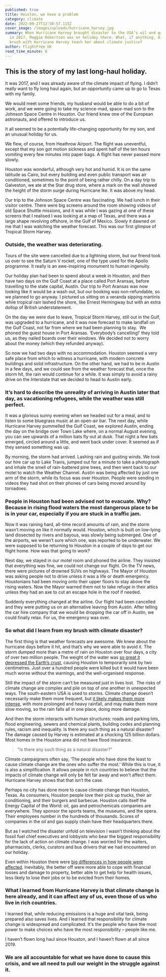```yaml
---
published: true
title: Houston, we have a problem
category: climate
date: 2022-09-27T12:50:57.115Z
cover_image: /images/uploads/hurricane_harvey.jpg
summary: When Hurricane Harvey brought disaster to the USA’s oil and gas capital
  in 2017, Maggie Robertson was on holiday there. What, if anything, did her
  brush with Hurricane Harvey teach her about climate justice?
author: FlightFree UK
read_time_minute: 6
---
```

## This is the story of my last long-haul holiday.

It was 2017, and I was already aware of the climate impact of flying. I didn’t really want to fly long haul again, but an opportunity came up to go to Texas with my family. 

We would meet some friends, my husband would be able to do a bit of work, and we were going to take my science-mad, space-mad son to the Johnson Space Centre in Houston. Our friend knew one of the European astronauts, and offered to introduce us. 

It all seemed to be a potentially life-changing opportunity for my son, and an unusual holiday for us.

We flew, of course, from Heathrow Airport. The flight was uneventful, except that my son got motion sickness and spent half of the ten hours vomiting every few minutes into paper bags. A flight has never passed more slowly.

Houston was wonderful, although very hot and humid. It is on the same latitude as Cairo, but every building and even public transport was air conditioned, sometimes to the point of being rather chilly. On a day trip to Galveston, we ate at the Star drug store, where a mark on the wall showed the height of the storm surge during Hurricane Ike. It was above my head.

Our trip to the Johnson Space Centre was fascinating. We had lunch in their visitor centre. There were big screens around the room showing videos of old Space Shuttle missions, and it was while I was gazing at one of these screens that I realised I was looking at a map of Texas, and there was a large shape revolving offshore, in the Gulf of Mexico. Slowly it dawned on me that I was watching the weather forecast. This was our first glimpse of Tropical Storm Harvey.

### Outside, the weather was deteriorating.

Tours of the site were cancelled due to a lightning storm, but our friend took us over to see the Saturn V rocket, one of the type used for the Apollo programme. It really is an awe-inspiring monument to human ingenuity.

Our holiday plan had been to spend about a week in Houston, and then have two days on the Gulf Coast at a place called Port Aransas, before travelling to the state capital, Austin. Our trip to Port Aransas was now looking like it would be a wash out, but our booking was non-refundable, so we planned to go anyway. I pictured us sitting on a veranda sipping martinis while tropical rain lashed the shore, like Ernest Hemingway but with an extra dollop of British understatement. 

On the day we were due to leave, Tropical Storm Harvey, still out in the Gulf, was upgraded to a hurricane, and it was now forecast to make landfall on the Gulf Coast, not far from where we had been planning to stay.  We phoned the guest house in Port Aransas. ‘Everybody’s cancelling!’ they told us, as they nailed boards over their windows. We decided not to worry about the money (which they refunded anyway).

So now we had two days with no accommodation. Houston seemed a very safe place from which to witness a hurricane, with modern concrete buildings and solid infrastructure. On the other hand, we had to be in Austin in a few days, and we could see from the weather forecast that, once the storm hit, the rain would continue for a while. It was simply to avoid a rainy drive on the Interstate that we decided to head to Austin early. 

### It’s hard to describe the unreality of arriving in Austin later that day, as vacationing refugees, while the weather was still perfect. 

It was a glorious sunny evening when we headed out for a meal, and to listen to some bluegrass music at an open-air bar. The next day, while Hurricane Harvey pummelled the Gulf Coast, we explored Austin, ending the day on the bridge over Town Lake where, on a normal August evening, you can see upwards of a million bats fly out at dusk. That night a few bats emerged, circled around a little, and went back under cover. It seemed as if they sensed something was up.

By morning, the storm had arrived. Lashing rain and gusting winds. We took our hire car up to Lake Travis, jumped out for a minute to take a photograph and inhale the smell of rain-battered pine trees, and then went back to our motel to watch the Weather Channel. Austin was being affected by just one arm of the storm, while its focus was over Houston. People were sending in videos they had shot on their phones of cars being moved around by tornadoes. 

### People in Houston had been advised not to evacuate. Why? Because in rising flood waters the most dangerous place to be is in your car, especially if you are stuck in a traffic jam. 

Now it was raining hard, all-time record amounts of rain, and the storm wasn’t moving on like it normally would. Houston, which is built on low-lying land dissected by rivers and bayous, was slowly being submerged. One of the airports, we weren’t sure which one, was reported to be underwater. We were supposed to be returning to Houston in a couple of days to get our flight home. How was that going to work?

Next day, we stayed in our motel room and phoned the airline. They insisted that everything was fine, we could not change our flight. On the TV news, there were pictures of drowned SUVs on highways. The Mayor of Houston was asking people not to drive unless it was a life or death emergency. Houstonians had been moving onto their upper floors to stay above the rising waters. Now the Mayor warned them not to take refuge in their attics unless they had an axe to cut an escape hole in the roof if needed.

Suddenly everything changed at the airline. Our flight had been cancelled and they were putting us on an alternative leaving from Austin. After telling the car hire company that we would be dropping the car off in Austin, we could finally relax. For us, the emergency was over.

### So what did I learn from my brush with climate disaster?

The first thing is that weather forecasts are awesome. We knew about the hurricane days before it hit, and that’s why we were able to avoid it. The storm dumped more than a metre of rain on Houston over four days, a city of over two million people. The weight of the water was [so great it depressed the Earth’s crust](https://www.nbcdfw.com/news/local/geophysicist-weight-of-harvey-rains-caused-houston-to-sink/37922/), causing Houston to temporarily sink by two centimetres. Just over a hundred people were killed but it would have been much worse without the warnings, and the well-organised response.

Still the impact of the storm can’t be measured just in lives lost.  The risks of climate change are complex and pile on top of one another in unexpected ways. The south-eastern USA is used to storms. Climate change doesn’t necessarily make them more frequent, but [it likely makes them more intense](https://www.theguardian.com/commentisfree/2017/aug/28/climate-change-hurricane-harvey-more-deadly), with more prolonged and heavy rainfall, and may make them more slow moving, so the rain falls all in one place, doing more damage. 

And then the storm interacts with human structures: roads and parking lots, flood engineering, sewers and chemical plants, building codes and planning rules, racism and inequality. Is there any such thing as a natural disaster?  The damage caused by Harvey is estimated at a shocking 125 billion dollars. Most homes in the Houston area did not have flood insurance.

> "Is there any such thing as a natural disaster?"

Climate campaigners often say, ‘The people who have done the least to cause climate change are the ones who suffer the most.’ While this is true, it is also a simplification. It allows people in rich countries to believe that the impacts of climate change will only be felt far away and won’t affect them. Hurricane Harvey shows that that isn’t the case.

Perhaps no city has done more to cause climate change than Houston, Texas. As consumers, Houston people love their pick up trucks, their air conditioning, and their burgers and barbecue. Houston calls itself the Energy Capital of the World: oil, gas and petrochemicals companies are everywhere. They sponsor the sports teams, the museums, and the opera. Their employees number in the hundreds of thousands. Scores of companies in the oil and gas supply chain have their headquarters there.

But as I watched the disaster unfold on television I wasn’t thinking about the fossil fuel chief executives and lobbyists who bear the biggest responsibility for the lack of action on climate change. I was worried for the waiters, pharmacists, clerks, curators and bus drivers that we had encountered on our holiday. 

Even within Houston there were [big differences in how people were affected](https://www.nrdc.org/experts/juanita-constible/emerging-public-health-consequences-hurricane-harvey). Inevitably, the better off were more able to cope with financial losses and damage to property, better able to get help for health issues, less likely to lose their jobs or to be evicted from their homes. 

### What I learned from Hurricane Harvey is that climate change is here already, and it can affect any of us, even those of us who live in rich countries.

I learned that, while reducing emissions is a huge and vital task, being prepared also saves lives. And I learned that responsibility for climate change is widespread and complicated. I﻿t's the people who have the most power to make choices who have the most responsibility – people l﻿ike me. 

I haven’t flown long haul since Houston, and I haven’t flown at all since 2019. 

### We are all accountable for what we have done to cause this crisis, and we all need to pull our weight in the struggle against it.